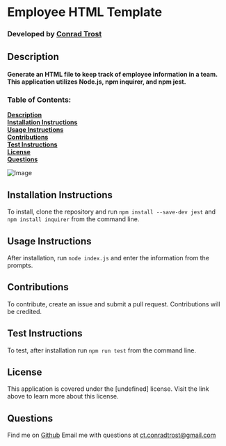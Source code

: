 
  # Employee HTML Template
  
  ### Developed by [**Conrad Trost**](https://github.com/retro1967)

  ## Description
  #### Generate an HTML file to keep track of employee information in a team. This application utilizes Node.js, npm inquirer, and npm jest.

  ### Table of Contents:

  **[Description](#description)**<br>
  **[Installation Instructions](#installation-instructions)**<br>
  **[Usage Instructions](#usage-instructions)**<br>
  **[Contributions](#contributions)**<br>
  **[Test Instructions](#test-instructions)**<br>
  **[License](#license)**<br>
  **[Questions](#questions)**<br>

  ![Image](./lib/generator_sc.png)

  ## Installation Instructions
  To install, clone the repository and run `npm install --save-dev jest` and `npm install inquirer` from the command line.

  ## Usage Instructions 
  After installation, run `node index.js` and enter the information from the prompts.

  ## Contributions
  To contribute, create an issue and submit a pull request. Contributions will be credited.

  ## Test Instructions
  To test, after installation run `npm run test` from the command line.

  ## License
  This application is covered under the [undefined] license.
  Visit the link above to learn more about this license.

  ## Questions

  Find me on [Github](https://github.com/retro1967)
  Email me with questions at ct.conradtrost@gmail.com
